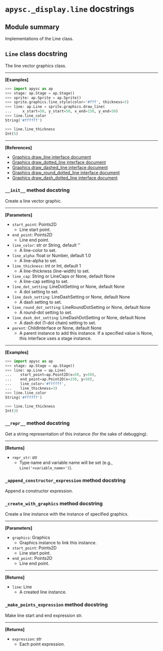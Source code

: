 # `apysc._display.line` docstrings

## Module summary

Implementations of the Line class.

## `Line` class docstring

The line vector graphics class.<hr>

**[Examples]**

```py
>>> import apysc as ap
>>> stage: ap.Stage = ap.Stage()
>>> sprite: ap.Sprite = ap.Sprite()
>>> sprite.graphics.line_style(color='#fff', thickness=5)
>>> line: ap.Line = sprite.graphics.draw_line(
...     x_start=50, y_start=50, x_end=150, y_end=50)
>>> line.line_color
String('#ffffff')

>>> line.line_thickness
Int(5)
```

<hr>

**[References]**

- [Graphics draw_line interface document](https://simon-ritchie.github.io/apysc/en/graphics_draw_line.html)
- [Graphics draw_dotted_line interface document](https://simon-ritchie.github.io/apysc/en/graphics_draw_dotted_line.html)
- [Graphics draw_dashed_line interface document](https://simon-ritchie.github.io/apysc/en/graphics_draw_dashed_line.html)
- [Graphics draw_round_dotted_line interface document](https://simon-ritchie.github.io/apysc/en/graphics_draw_round_dotted_line.html)
- [Graphics draw_dash_dotted_line interface document](https://simon-ritchie.github.io/apysc/en/graphics_draw_dash_dotted_line.html)

### `__init__` method docstring

Create a line vector graphic.<hr>

**[Parameters]**

- `start_point`: Points2D
  - Line start point.
- `end_point`: Points2D
  - Line end point.
- `line_color`: str or String, default ''
  - A line-color to set.
- `line_alpha`: float or Number, default 1.0
  - A line-alpha to set.
- `line_thickness`: int or Int, default 1
  - A line-thickness (line-width) to set.
- `line_cap`: String or LineCaps or None, default None
  - A line-cap setting to set.
- `line_dot_setting`: LineDotSetting or None, default None
  - A dot setting to set.
- `line_dash_setting`: LineDashSetting or None, default None
  - A dash setting to set.
- `line_round_dot_setting`: LineRoundDotSetting or None, default None
  - A round-dot setting to set.
- `line_dash_dot_setting`: LineDashDotSetting or None, default None
  - A dash dot (1-dot chain) setting to set.
- `parent`: ChildInterface or None, default None
  - A parent instance to add this instance. If a specified value is None, this interface uses a stage instance.

<hr>

**[Examples]**

```py
>>> import apysc as ap
>>> stage: ap.Stage = ap.Stage()
>>> line: ap.Line = ap.Line(
...    start_point=ap.Point2D(x=50, y=50),
...    end_point=ap.Point2D(x=150, y=50),
...    line_color='#ffffff',
...    line_thickness=3)
>>> line.line_color
String('#ffffff')

>>> line.line_thickness
Int(3)
```

### `__repr__` method docstring

Get a string representation of this instance (for the sake of debugging).<hr>

**[Returns]**

- `repr_str`: str
  - Type name and variable name will be set (e.g., `Line('<variable_name>')`).

### `_append_constructor_expression` method docstring

Append a constructor expression.

### `_create_with_graphics` method docstring

Create a line instance with the instance of specified graphics.<hr>

**[Parameters]**

- `graphics`: Graphics
  - Graphics instance to link this instance.
- `start_point`: Points2D
  - Line start point.
- `end_point`: Points2D
  - Line end point.

<hr>

**[Returns]**

- `line`: Line
  - A created line instance.

### `_make_points_expression` method docstring

Make line start and end expression str.<hr>

**[Returns]**

- `expression`: str
  - Each point expression.